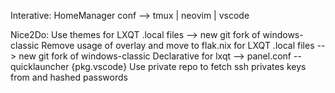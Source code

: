 Interative: 
HomeManager conf --> tmux | neovim | vscode

Nice2Do:
Use themes for LXQT .local files --> new git fork of windows-classic 
Remove usage of overlay and move to flak.nix for LXQT .local files --> new git fork of windows-classic 
Declarative for lxqt --> panel.conf -- quicklauncher {pkg.vscode}
Use private repo to fetch ssh privates keys from and hashed passwords 
